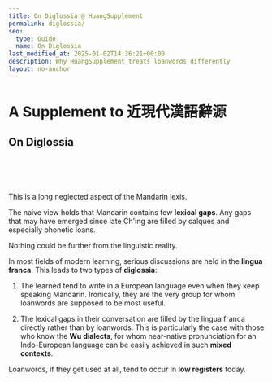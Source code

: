 ```yaml
---
title: On Diglossia @ HuangSupplement
permalink: diglossia/
seo:
  type: Guide
  name: On Diglossia
last_modified_at: 2025-01-02T14:36:21+00:00
description: Why HuangSupplement treats loanwords differently
layout: no-anchor
---
```

# A Supplement to 近現代漢語辭源
## On Diglossia
&nbsp;  
&nbsp;  
&nbsp;  
&nbsp;  
This is a long neglected aspect of the Mandarin lexis.

The naive view holds that Mandarin contains few **lexical gaps**. Any gaps that may have emerged since late Ch'ing are filled by calques and especially phonetic loans.

Nothing could be further from the linguistic reality.

In most fields of modern learning, serious discussions are held in the **lingua franca**. This leads to two types of **diglossia**:

1. The learned tend to write in a European language even when they keep speaking Mandarin. Ironically, they are the very group for whom loanwords are supposed to be most useful.

2. The lexical gaps in their conversation are filled by the lingua franca directly rather than by loanwords. This is particularly the case with those who know the **Wu dialects**, for whom near-native pronunciation for an Indo-European language can be easily achieved in such **mixed contexts**.

Loanwords, if they get used at all, tend to occur in **low registers** today.
